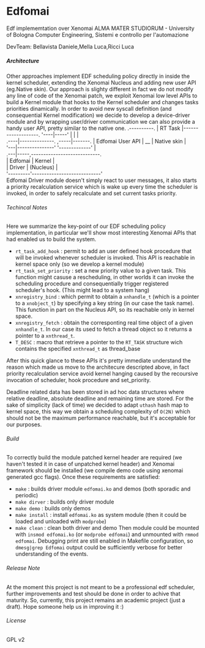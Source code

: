 Edfomai
=======
Edf implememtation over Xenomai
ALMA MATER STUDIORUM - University of Bologna
Computer Engineering, Sistemi e controllo per l'automazione

DevTeam: Bellavista Daniele,Mella Luca,Ricci Luca

##### Architecture
Other approaches implement EDF scheduling policy directly in inside the kernel scheduler,
extending the Xenomai Nucleus and adding new user API (eg.Native skin).
Our approach is slighty different in fact we do not modify any line of code of the Xenomai patch, we exploit Xenomai
low level APIs to build a Kernel module that hooks to the Kernel scheduler and changes tasks priorities dinamically.
In order to avoid new syscall definition (and consequential Kernel modification) we decide to develop a device-driver
module and by wrapping user/driver communication we can also provide a handy user API, pretty similar to the native one.
.----------.
| RT Task  |-------------------.
'----|-----'                   |
     |                         |                 
.----|--------------.    ,-----|-------.
| Edfomai User API  | __ | Native skin |        
'---|---------------'    '-------------'
    |                                        
.---|-----,----------------------------.    
| Edfomai |       Kernel               |     
| Driver  |      (Nucleus)             |   
'---------'----------------------------'   
Edfomai Driver module doesn't simply react to user messages, it also starts a priority recalculation service which is wake up every time the scheduler is invoked, in order to safely recalculate and set current tasks priority.

###### Techincal Notes
Here we summarize the key-point of our EDF scheduling policy implementation, in particular we'll show most interesting 
Xenomai APIs that had enabled us to build the system.

* `rt_task_add_hook` : permit to add an user defined hook procedure that will be invoked whenever scheduler is invoked. This API is reachable in kernel space only (so we develop a kernel module)
* `rt_task_set_priority` : set a new priority value to a given task. This function might casuse a rescheduling, in other worlds it can invoke the scheduling procedure and consequentially trigger registered scheduler's hook. (This might lead to a system hang)
* `xnregistry_bind` : which permit to obtain a `xnhandle_t` (which is a pointer to a `xnobject_t`) by specifying a key string (in our case the task name). This function in part on the Nucleus API, so its reachable only in kernel space.
* `xnregistry_fetch` : obtain the corresponting real time object of a given `xnhandle_t`. In our case its used to fetch a thread object so it returns a pointer to a `xnthread_t`.
* `T_DESC` : macro that retrieve a pointer to the `RT_TASK` structure wich contains the specified `xnthread_t` as thread_base

After this quick glance to these APIs it's pretty immediate understand the reason which made us move to the architecure descripted above, in fact priority recalculation service avoid kernel hanging caused by the recoursive invocation of scheduler, hook procedure and set_priority. 

Deadline related data has been stored in ad hoc data structures where relative deadline, absolute deadline and remaining time are stored. For the sake of simplicity (lack of time) we decided to adapt `uthash` hash map to kernel space, this way we obtain a scheduling complexity of `O(2N)` which should not be the maximum performance reachable, but it's acceptable for our purposes.

###### Build
To correctly build the module patched kernel header are required (we haven't tested it in case of unpatched kernel header) and Xenomai framework should be installed (we compile demo code using xenomai generated gcc flags).
Once these requirements are satisfied:
* `make` : builds driver module `edfomai.ko` and demos (both sporadic and periodic)
* `make dirver` : builds only driver module
* `make demo` : builds only demos
* `make install` : install `edfomai.ko` as system module (then it could be loaded and unloaded with `modprobe`)
* `make clean` : clean both driver and demo
Then module could be mounted with `insmod edfomai.ko` (or `modprobe edfomai`) and unmounted with `rmmod edfomai`. Debugging print are still enabled in Makefile configuration, so `dmesg|grep Edfomai` output could be sufficiently verbose for better understanding of the events.

###### Release Note
At the moment this project is not meant to be a professional edf scheduler, further improvements and test should be done in order to achive that maturity. So, currently, this project remains an academic project (just a draft).
Hope someone help us in improving it :)
###### License
GPL v2
